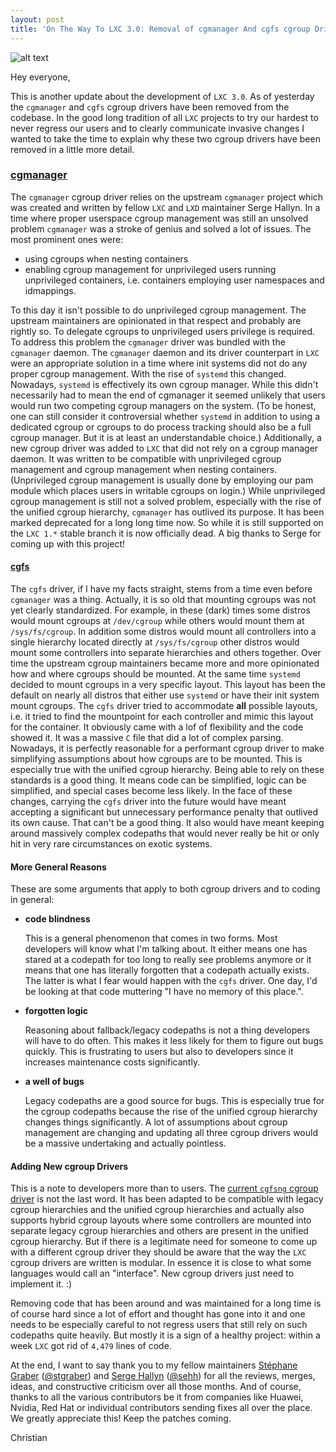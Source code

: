 ```yaml
---
layout: post
title: 'On The Way To LXC 3.0: Removal of cgmanager And cgfs cgroup Drivers'
---
```


![alt text](https://linuxcontainers.org/static/img/containers.png)

Hey everyone,

This is another update about the development of `LXC 3.0`. As of yesterday the
`cgmanager` and `cgfs` cgroup drivers have been removed from the codebase. In
the good long tradition of all `LXC` projects to try our hardest to never
regress our users and to clearly communicate invasive changes I wanted to take
the time to explain why these two cgroup drivers have been removed in a little
more detail.

### [cgmanager](https://linuxcontainers.org/cgmanager/introduction/)
The `cgmanager` cgroup driver relies on the upstream `cgmanager` project which
was created and written by fellow `LXC` and `LXD` maintainer Serge
Hallyn. In a time where proper userspace cgroup management was still an
unsolved problem `cgmanager` was a stroke of genius and solved a lot of issues.
The most prominent ones were:
- using cgroups when nesting containers
- enabling cgroup management for unprivileged users running unprivileged
  containers, i.e. containers employing user namespaces and idmappings.

To this day it isn't possible to do unprivileged cgroup management. The
upstream maintainers are opinionated in that respect and probably are
rightly so. To delegate cgroups to unprivileged users privilege is
required. To address this problem the `cgmanager` driver was bundled with
the `cgmanager` daemon.
The `cgmanager` daemon and its driver counterpart in `LXC` were an
appropriate solution in a time where init systems did not do any proper
cgroup management. With the rise of `systemd` this changed. Nowadays,
`systemd` is effectively its own cgroup manager. While this didn't
necessarily had to mean the end of cgmanager it seemed unlikely that users
would run two competing cgroup managers on the system. (To be honest, one
can still consider it controversial whether `systemd` in addition to using
a dedicated cgroup or cgroups to do process tracking should also be a
full cgroup manager. But it is at least an understandable choice.)
Additionally, a new cgroup driver was added to `LXC` that did not rely on
a cgroup manager daemon. It was written to be compatible with
unprivileged cgroup management and cgroup management when nesting
containers. (Unprivileged cgroup management is usually done by employing
our pam module which places users in writable cgroups on login.) While
unprivileged cgroup management is still not a solved problem, especially
with the rise of the unified cgroup hierarchy, `cgmanager` has outlived its
purpose. It has been marked deprecated for a long long time now. So
while it is still supported on the `LXC 1.*` stable branch it is now officially
dead. A big thanks to Serge for coming up with this project!

#### [cgfs](https://github.com/lxc/lxc/commit/1a8848b371cf2c86400f58fc64bf7ecc2cf5b261)
The `cgfs` driver, if I have my facts straight, stems from a time even
before `cgmanager` was a thing. Actually, it is so old that mounting
cgroups was not yet clearly standardized. For example, in these (dark)
times some distros would mount cgroups at `/dev/cgroup` while others would
mount them at `/sys/fs/cgroup`. In addition some distros would mount all
controllers into a single hierarchy located directly at `/sys/fs/cgroup`
other distros would mount some controllers into separate hierarchies and
others together. Over time the upstream cgroup maintainers became more
and more opinionated how and where cgroups should be mounted. At the
same time `systemd` decided to mount cgroups in a very specific layout.
This layout has been the default on nearly all distros that either use
`systemd` or have their init system mount cgroups.
The `cgfs` driver tried to accommodate **all** possible layouts, i.e. it
tried to find the mountpoint for each controller and mimic this layout
for the container. It obviously came with a lof of flexibility and the
code showed it. It was a massive `C` file that did a lot of complex
parsing. Nowadays, it is perfectly reasonable for a performant cgroup
driver to make simplifying assumptions about how cgroups are to be
mounted. This is especially true with the unified cgroup hierarchy.
Being able to rely on these standards is a good thing. It means code can
be simplified, logic can be simplified, and special cases become less
likely. In the face of these changes, carrying the `cgfs` driver into the
future would have meant accepting a significant but unnecessary
performance penalty that outlived its own cause. That can't be a good
thing. It also would have meant keeping around massively complex
codepaths that would never really be hit or only hit in very rare
circumstances on exotic systems.

#### More General Reasons
These are some arguments that apply to both cgroup drivers and to
coding in general:
- **code blindness**

  This is a general phenomenon that comes in two forms. Most developers
  will know what I'm talking about. It either means one has stared at a
  codepath for too long to really see problems anymore or it means that
  one has literally forgotten that a codepath actually exists. The
  latter is what I fear would happen with the `cgfs` driver. One day, I'd
  be looking at that code muttering "I have no memory of this place.".
- **forgotten logic**

  Reasoning about fallback/legacy codepaths is not a thing developers
  will have to do often. This makes it less likely for them to figure
  out bugs quickly. This is frustrating to users but also to developers
  since it increases maintenance costs significantly.

- **a well of bugs**

  Legacy codepaths are a good source for bugs. This is especially true
  for the cgroup codepaths because the rise of the unified cgroup
  hierarchy changes things significantly. A lot of assumptions about
  cgroup management are changing and updating all three cgroup drivers
  would be a massive undertaking and actually pointless.

#### Adding New cgroup Drivers
This is a note to developers more than to users. The [current `cgfsng` cgroup
driver](https://github.com/lxc/lxc/blob/master/src/lxc/cgroups/cgfsng.c) is not
the last word. It has been adapted to be compatible with legacy cgroup
hierarchies and the unified cgroup hierarchies and actually also supports
hybrid cgroup layouts where some controllers are mounted into separate legacy
cgroup hierarchies and others are present in the unified cgroup hierarchy. But
if there is a legitimate need for someone to come up with a different cgroup
driver they should be aware that the way the `LXC` cgroup drivers are written
is modular. In essence it is close to what some languages would call an
"interface". New cgroup drivers just need to implement it. :)

Removing code that has been around and was maintained for a long time is
of course hard since a lot of effort and thought has gone into it and
one needs to be especially careful to not regress users that still rely
on such codepaths quite heavily. But mostly it is a sign of a healthy
project: within a week `LXC` got rid of `4,479` lines of code.

At the end, I want to say thank you to my fellow maintainers [Stéphane
Graber][1] ([@stgraber](https://twitter.com/stgraber)) and [Serge Hallyn][2]
([@sehh](https://twitter.com/sehh)) for all the reviews, merges, ideas, and
constructive criticism over all those months. And of course, thanks to all the
various contributors be it from companies like Huawei, Nvidia, Red Hat or
individual contributors sending fixes all over the place. We greatly appreciate
this! Keep the patches coming.

Christian

[1]: https://twitter.com/stgraber
[1]: https://stgraber.org/
[2]: https://twitter.com/sehh 
[2]: https://s3hh.wordpress.com/
